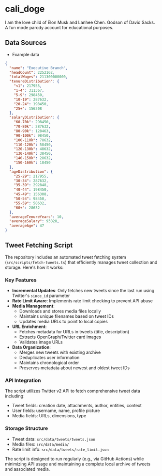# cali_doge
I am the love child of Elon Musk and Lanhee Chen. Godson of David Sacks. A fun mode parody account for educational purposes.

## Data Sources

- Example data 
```json
{
  "name": "Executive Branch",
  "headCount": 2252162,
  "totalWages": 211300000000,
  "tenureDistribution": {
    "<1": 217955,
    "1-4": 311367,
    "5-9": 298450,
    "10-19": 287632,
    "20-24": 198450,
    "25+": 156308
  },
  "salaryDistribution": {
    "60-70k": 298450,
    "70-80k": 287632,
    "80-90k": 128463,
    "90-100k": 98450,
    "100-110k": 78632,
    "110-120k": 58450,
    "120-130k": 48632,
    "130-140k": 38450,
    "140-150k": 28632,
    "150-160k": 18450
  },
  "ageDistribution": {
    "25-29": 217955,
    "30-34": 287632,
    "35-39": 292848,
    "40-44": 198450,
    "45-49": 156308,
    "50-54": 98450,
    "55-59": 58632,
    "60+": 28632
  },
  "averageTenureYears": 10,
  "averageSalary": 93828,
  "averageAge": 47
}
```

## Tweet Fetching Script

The repository includes an automated tweet fetching system (`src/scripts/fetch-tweets.ts`) that efficiently manages tweet collection and storage. Here's how it works:

### Key Features

- **Incremental Updates**: Only fetches new tweets since the last run using Twitter's `since_id` parameter
- **Rate Limit Aware**: Implements rate limit checking to prevent API abuse
- **Media Management**: 
  - Downloads and stores media files locally
  - Maintains unique filenames based on tweet IDs
  - Updates media URLs to point to local copies
- **URL Enrichment**:
  - Fetches metadata for URLs in tweets (title, description)
  - Extracts OpenGraph/Twitter card images
  - Validates image URLs
- **Data Organization**:
  - Merges new tweets with existing archive
  - Deduplicates user information
  - Maintains chronological order
  - Preserves metadata about newest and oldest tweet IDs

### API Integration

The script utilizes Twitter v2 API to fetch comprehensive tweet data including:
- Tweet fields: creation date, attachments, author, entities, context
- User fields: username, name, profile picture
- Media fields: URLs, dimensions, type

### Storage Structure

- Tweet data: `src/data/tweets/tweets.json`
- Media files: `src/data/media/`
- Rate limit info: `src/data/tweets/rate_limit.json`

The script is designed to run regularly (e.g., via GitHub Actions) while minimizing API usage and maintaining a complete local archive of tweets and associated media. 